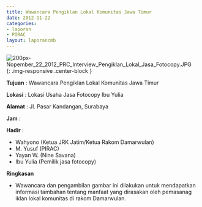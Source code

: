 ```yaml
---
title: Wawancara Pengiklan Lokal Komunitas Jawa Timur
date: 2012-11-22
categories:
- laporan
- PIRAC
layout: laporancmb
---
```



![200px-Nopember_22_2012_PRC_Interview_Pengiklan_Lokal_Jasa_Fotocopy.JPG](/uploads/200px-Nopember_22_2012_PRC_Interview_Pengiklan_Lokal_Jasa_Fotocopy.JPG){: .img-responsive .center-block }


**Tujuan** : Wawancara Pengiklan Lokal Komunitas Jawa Timur 

**Lokasi** : Lokasi Usaha Jasa Fotocopy Ibu Yulia 

**Alamat** : Jl. Pasar Kandangan, Surabaya 

**Jam** : 

**Hadir** :
* Wahyono (Ketua JRK Jatim/Ketua Rakom Damarwulan)
* M. Yusuf (PIRAC)
* Yayan W. (Nine Savana)
* Ibu Yulia (Pemilik jasa fotocopy)

**Ringkasan**  
* Wawancara dan pengambilan gambar ini dilakukan untuk mendapatkan informasi tambahan tentang manfaat yang dirasakan oleh pemasanag iklan lokal komunitas di rakom Damarwulan.
